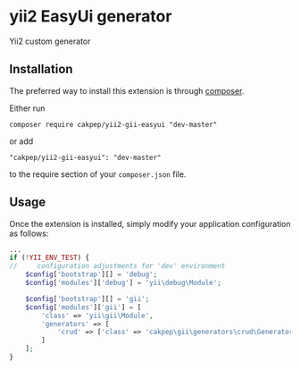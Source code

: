 yii2 EasyUi generator
===============

Yii2 custom generator

Installation
------------

The preferred way to install this extension is through [composer](http://getcomposer.org/download/).

Either run

```
composer require cakpep/yii2-gii-easyui "dev-master"
```

or add

```
"cakpep/yii2-gii-easyui": "dev-master"
```

to the require section of your `composer.json` file.

Usage
-----

Once the extension is installed, simply modify your application configuration as follows:

```php
...
if (!YII_ENV_TEST) {
//     configuration adjustments for 'dev' environment
    $config['bootstrap'][] = 'debug';
    $config['modules']['debug'] = 'yii\debug\Module';

    $config['bootstrap'][] = 'gii';
    $config['modules']['gii'] = [
        'class' => 'yii\gii\Module',
        'generators' => [
            'crud' => ['class' => 'cakpep\gii\generators\crud\Generator'],
        ]
    ];
}

```
